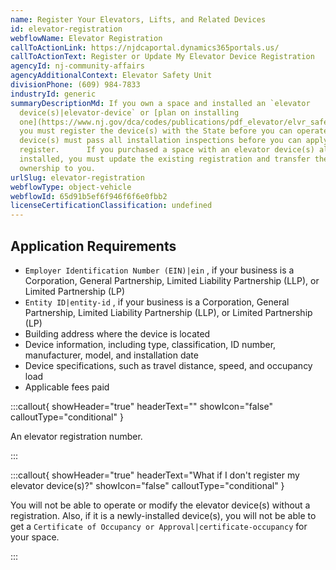 ```yaml
---
name: Register Your Elevators, Lifts, and Related Devices
id: elevator-registration
webflowName: Elevator Registration
callToActionLink: https://njdcaportal.dynamics365portals.us/
callToActionText: Register or Update My Elevator Device Registration
agencyId: nj-community-affairs
agencyAdditionalContext: Elevator Safety Unit
divisionPhone: (609) 984-7833
industryId: generic
summaryDescriptionMd: If you own a space and installed an `elevator
  device(s)|elevator-device` or [plan on installing
  one](https://www.nj.gov/dca/codes/publications/pdf_elevator/elvr_safe_pr_perm_pro.pdf),
  you must register the device(s) with the State before you can operate it. The
  device(s) must pass all installation inspections before you can apply to
  register.      If you purchased a space with an elevator device(s) already
  installed, you must update the existing registration and transfer the
  ownership to you.
urlSlug: elevator-registration
webflowType: object-vehicle
webflowId: 65d91b5ef6f946f6f6e0fbb2
licenseCertificationClassification: undefined
---
```


## Application Requirements

- `Employer Identification Number (EIN)|ein` , if your business is a Corporation, General Partnership, Limited Liability Partnership (LLP), or Limited Partnership (LP)
- `Entity ID|entity-id` , if your business is a Corporation, General Partnership, Limited Liability Partnership (LLP), or Limited Partnership (LP)
- Building address where the device is located
- Device information, including type, classification, ID number, manufacturer, model, and installation date
- Device specifications, such as travel distance, speed, and occupancy load
- Applicable fees paid

:::callout{ showHeader="true" headerText="" showIcon="false" calloutType="conditional" }

An elevator registration number.

:::

:::callout{ showHeader="true" headerText="What if I don't register my elevator device(s)?" showIcon="false" calloutType="conditional" }

You will not be able to operate or modify the elevator device(s) without a registration. Also, if it is a newly-installed device(s), you will not be able to get a `Certificate of Occupancy or Approval|certificate-occupancy` for your space.

:::
